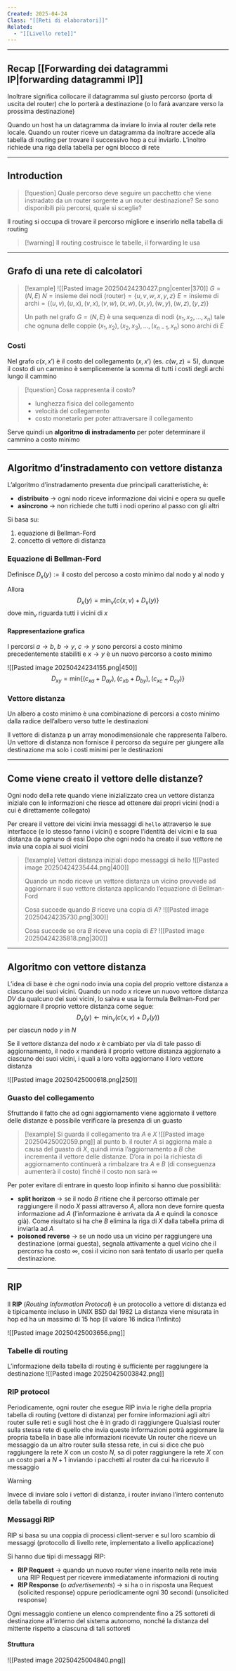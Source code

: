 ```yaml
---
Created: 2025-04-24
Class: "[[Reti di elaboratori]]"
Related:
  - "[[Livello rete]]"
---
```

---
## Recap [[Forwarding dei datagrammi IP|forwarding datagrammi IP]]
Inoltrare significa collocare il datagramma sul giusto percorso (porta di uscita del router) che lo porterà a destinazione (o lo farà avanzare verso la prossima destinazione)

Quando un host ha un datagramma da inviare lo invia al router della rete locale. Quando un router riceve un datagramma da inoltrare accede alla tabella di routing per trovare il successivo hop a cui inviarlo.
L’inoltro richiede una riga della tabella per ogni blocco di rete

---
## Introduction

>[!question] Quale percorso deve seguire un pacchetto che viene instradato da un router sorgente a un router destinazione? Se sono disponibili più percorsi, quale si sceglie?

Il routing si occupa di trovare il percorso migliore e inserirlo nella tabella di routing

>[!warning] Il routing costruisce le tabelle, il forwarding le usa

---
## Grafo di una rete di calcolatori

>[!example]
>![[Pasted image 20250424230427.png|center|370]]
>$G=(N,E)$
>$N=\text{insieme dei nodi (router)}=\{u,v,w,x,y,z\}$
>$E=\text{insieme di archi}=\{(u,v), (u,x), (v,x), (v,w), (x,w), (x,y), (w,y), (w,z), (y,z)\}$
>
>Un path nel grafo $G=(N,E)$ è una sequenza di nodi $(x_{1},x_{2},\dots,x_{n})$ tale che ognuna delle coppie $(x_{1},x_{2}),(x_{2},x_{3}),\dots,(x_{n-1},x_{n})$ sono archi di $E$

### Costi
Nel grafo $c(x,x')$ è il costo del collegamento $(x,x')$ (es. $c(w,z)=5$), dunque il costo di un cammino è semplicemente la somma di tutti i costi degli archi lungo il cammino

>[!question] Cosa rappresenta il costo?
>- lunghezza fisica del collegamento
>- velocità del collegamento
>- costo monetario per poter attraversare il collegamento

Serve quindi un **algoritmo di instradamento** per poter determinare il cammino a costo minimo

---
## Algoritmo d’instradamento con vettore distanza
L’algoritmo d’instradamento presenta  due principali caratteristiche, è:
- **distribuito** → ogni nodo riceve informazione dai vicini e opera su quelle
- **asincrono** → non richiede che tutti i nodi operino al passo con gli altri

Si basa su:
1. equazione di Bellman-Ford
2. concetto di vettore di distanza

### Equazione di Bellman-Ford
Definisce $D_{x}(y):=\text{il costo del percoso a costo minimo dal nodo y al nodo y}$

Allora
$$
D_{x}(y)=\text{min}_{v}\{c(x,v)+D_{v}(y)\}
$$
dove $\text{min}_{v}$ riguarda tutti i vicini di $x$

#### Rappresentazione grafica
I percorsi $a\to b$, $b\to y$, $c\to y$ sono percorsi a costo minimo precedentemente stabiliti e $x\to y$ è un nuovo percorso a costo minimo

![[Pasted image 20250424234155.png|450]]
$$
D_{xy}=\text{min}\{(c_{xa}+D_{ay}),(c_{xb}+D_{by}),(c_{xc}+D_{cy})\}
$$

### Vettore distanza
Un albero a costo minimo è una combinazione di percorsi a costo minimo dalla radice dell’albero verso tutte le destinazioni

Il vettore di distanza p un array monodimensionale che rappresenta l’albero. Un vettore di distanza non fornisce il percorso da seguire per giungere alla destinazione ma solo i costi minimi per le destinazioni

---
## Come viene creato il vettore delle distanze?
Ogni nodo della rete quando viene inizializzato crea un vettore distanza iniziale con le informazioni che riesce ad ottenere dai propri vicini (nodi a cui è direttamente collegato)

Per creare il vettore dei vicini invia messaggi di `hello` attraverso le sue interfacce (e lo stesso fanno i vicini) e scopre l’identità dei vicini e la sua distanza da ognuno di essi
Dopo che ogni nodo ha creato il suo vettore ne invia una copia ai suoi vicini

>[!example]
>Vettori distanza iniziali dopo messaggi di hello
>![[Pasted image 20250424235444.png|400]]
>
>Quando un nodo riceve un vettore distanza un vicino provvede ad aggiornare il suo vettore distanza applicando l’equazione di Bellman-Ford
>
>Cosa succede quando $B$ riceve una copia di $A$?
>![[Pasted image 20250424235730.png|300]]
>
>Cosa succede se ora $B$ riceve una copia di $E$?
>![[Pasted image 20250424235818.png|300]]

---
## Algoritmo con vettore distanza
L’idea di base è che ogni nodo invia una copia del proprio vettore distanza a ciascuno dei suoi vicini. Quando un nodo $x$ riceve un nuovo vettore distanza $DV$ da qualcuno dei suoi vicini, lo salva e usa la formula Bellman-Ford per aggiornare il proprio vettore distanza come segue:
$$
D_{x}(y)\gets \text{min}_{v}(c(x,v)+D_{v}(y))
$$
per ciascun nodo $y$ in $N$

Se il vettore distanza del nodo $x$ è cambiato per via di tale passo di aggiornamento, il nodo $x$ manderà il proprio vettore distanza aggiornato a ciascuno dei suoi vicini, i quali a loro volta aggiornano il loro vettore distanza

![[Pasted image 20250425000618.png|250]]

### Guasto del collegamento
Sfruttando il fatto che ad ogni aggiornamento viene aggiornato il vettore delle distanze è possibile verificare la presenza di un guasto

>[!example] Si guarda il collegamento tra $A$ e $X$
>![[Pasted image 20250425002059.png]]
>al punto b. il router $A$ si aggiorna male a causa del guasto di $X$, quindi invia l’aggiornamento a $B$ che incrementa il vettore delle distanze. D’ora in poi la richiesta  di aggiornamento continuerà a rimbalzare tra $A$ e $B$ (di conseguenza aumenterà il costo) finché il costo non sarà $\infty$

Per poter evitare di entrare in questo loop infinito si hanno due possibilità:
- **split horizon** → se il nodo $B$ ritiene che il percorso ottimale per raggiungere il nodo $X$ passi attraverso $A$, allora non deve fornire questa informazione ad $A$ (l’informazione è arrivata da $A$ e quindi la conosce già). Come risultato si ha che $B$ elimina la riga di $X$ dalla tabella prima di inviarla ad $A$
- **poisoned reverse** → se un nodo usa un vicino per raggiungere una destinazione (ormai guesta), segnala attivamente a quel vicino che il percorso ha costo $\infty$, così il vicino non sarà tentato di usarlo per quella destinazione.

---
## RIP
Il **RIP** (*Routing Information Protocol*) è un protocollo a vettore di distanza ed è tipicamente incluso in UNIX BSD dal 1982
La distanza viene misurata in hop ed ha un massimo di $15$ hop (il valore $16$ indica l’infinito)

![[Pasted image 20250425003656.png]]

### Tabelle di routing
L’informazione della tabella di routing è sufficiente per raggiungere la destinazione
![[Pasted image 20250425003842.png]]

### RIP protocol
Periodicamente, ogni router che esegue RIP invia le righe della propria tabella di routing (vettore di distanza) per fornire informazioni agli altri router sulle reti e sugli host che è in grado di raggiungere
Qualsiasi router sulla stessa rete di quello che invia queste informazioni potrà aggiornare la propria tabella in base alle informazioni ricevute
Un router che riceve un messaggio da un altro router sulla stessa rete, in cui si dice che può raggiungere la rete $X$ con un costo $N$, sa di poter raggiungere la rete $X$ con un costo pari a $N+1$ inviando i pacchetti al router da cui ha ricevuto il messaggio

>[!warning]
>Invece di inviare solo i vettori di distanza, i router inviano l’intero contenuto della tabella di routing

### Messaggi RIP
RIP si basa su una coppia di processi client-server e sul loro scambio di messaggi (protocollo di livello rete, implementato a livello applicazione)

Si hanno due tipi di messaggi RIP:
- **RIP Request** → quando un nuovo router viene inserito nella rete invia una RIP Request per ricevere immediatamente informazioni di routing
- **RIP Response** (o *advertisements*) → si ha o in risposta una Request (solicited response) oppure periodicamente ogni $30$ secondi (unsolicited response)

Ogni messaggio contiene un elenco comprendente fino a $25$ sottoreti di destinazione all’interno del sistema autonomo, nonché la distanza del mittente rispetto a ciascuna di tali sottoreti

#### Struttura
![[Pasted image 20250425004840.png]]